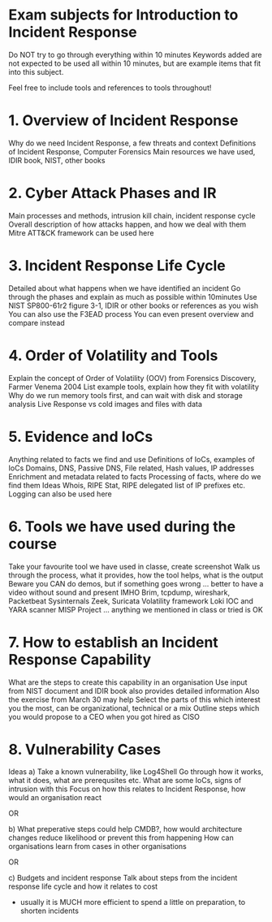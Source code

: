 # Exam subjects for Introduction to Incident Response


Do NOT try to go through everything within 10 minutes
Keywords added are not expected to be used all within 10 minutes, but are example items that fit into this subject.

Feel free to include tools and references to tools throughout!

# 1. Overview of Incident Response
Why do we need Incident Response, a few threats and context
Definitions of Incident Response, Computer Forensics
Main resources we have used, IDIR book, NIST, other books

# 2. Cyber Attack Phases and IR
Main processes and methods, intrusion kill chain, incident response cycle
Overall description of how attacks happen, and how we deal with them
Mitre ATT&CK framework can be used here

# 3. Incident Response Life Cycle
Detailed about what happens when we have identified an incident
Go through the phases and explain as much as possible within 10minutes
Use NIST SP800-61r2 figure 3-1, IDIR or other books or references as you wish
You can also use the F3EAD process
You can even present overview and compare instead

# 4. Order of Volatility and Tools
Explain the concept of Order of Volatility (OOV) from Forensics Discovery, Farmer Venema 2004
List example tools, explain how they fit with volatility
Why do we run memory tools first, and can wait with disk and storage analysis
Live Response vs cold images and files with data

# 5. Evidence and IoCs
Anything related to facts we find and use
Definitions of IoCs, examples of IoCs
Domains, DNS, Passive DNS,
File related, Hash values, IP addresses
Enrichment and metadata related to facts
Processing of facts, where do we find them
Ideas Whois, RIPE Stat, RIPE delegated list of IP prefixes etc.
Logging can also be used here


# 6. Tools we have used during the course
Take your favourite tool we have used in classe, create screenshot
Walk us through the process, what it provides, how the tool helps,
what is the output
Beware you CAN do demos, but if something goes wrong ... better
to have a video without sound and present IMHO
Brim, tcpdump, wireshark, Packetbeat
Sysinternals
Zeek, Suricata
Volatility framework
Loki IOC and YARA scanner
MISP Project
... anything we mentioned in class or tried is OK

# 7. How to establish an Incident Response Capability
What are the steps to create this capability in an organisation
Use input from NIST document and IDIR book also provides detailed information
Also the exercise from March 30 may help
Select the parts of this which interest you the most, can be organizational, technical or a mix
Outline steps which you would propose to a CEO when you got hired as CISO

# 8. Vulnerability Cases
Ideas
a) Take a known vulnerability, like Log4Shell
Go through how it works, what it does, what are prerequsites etc.
What are some IoCs, signs of intrusion with this
Focus on how this relates to Incident Response, how would an organisation react

OR

b) What preperative steps could help CMDB?, how would architecture changes reduce likelihood or prevent this from happening
How can organisations learn from cases in other organisations

OR

c) Budgets and incident response
Talk about steps from the incident response life cycle and how it relates to cost
- usually it is MUCH more efficient to spend a little on preparation, to shorten incidents

